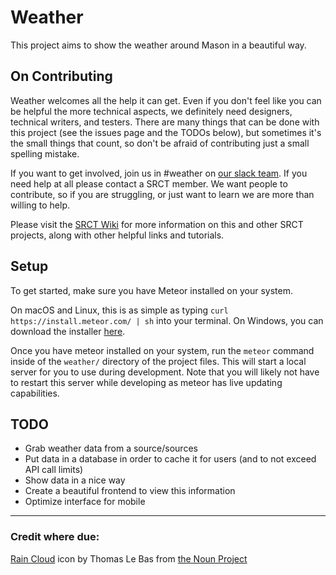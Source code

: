 Weather
============

This project aims to show the weather around Mason in a beautiful way.

On Contributing
---

Weather welcomes all the help it can get. Even if you don't feel like you can be helpful the more technical aspects, we definitely need designers, technical writers, and testers.
There are many things that can be done with this project (see the issues page and the TODOs below), but sometimes it's the small things that count, so don't be afraid of contributing just a small spelling mistake.

If you want to get involved, join us in #weather on [our slack team](https://srct.slack.com/). If you need help at all please contact a SRCT member. We want people to contribute, so if you are struggling, or just want to learn we are more than willing to help.

Please visit the [SRCT Wiki](http://wiki.srct.gmu.edu/) for more information on this and other SRCT projects, along with other helpful links and tutorials.

Setup
---

To get started, make sure you have Meteor installed on your system.

On macOS and Linux, this is as simple as typing `curl https://install.meteor.com/ | sh`
into your terminal. On Windows, you can download the installer [here](https://install.meteor.com/windows).

Once you have meteor installed on your system, run the `meteor` command inside of the
`weather/` directory of the project files. This will start a local server for you to
use during development. Note that you will likely not have to restart this server while
developing as meteor has live updating capabilities.

TODO
---

- Grab weather data from a source/sources
- Put data in a database in order to cache it for users (and to not exceed API call limits)
- Show data in a nice way
- Create a beautiful frontend to view this information
- Optimize interface for mobile

---

### Credit where due:
[Rain Cloud](https://thenounproject.com/search/?q=Rain+cloud&i=6023) icon by Thomas Le Bas from [the Noun Project](https://thenounproject.com)